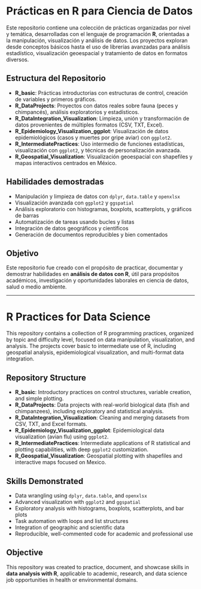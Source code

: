 # Prácticas en R para Ciencia de Datos

Este repositorio contiene una colección de prácticas organizadas por nivel y temática, desarrolladas con el lenguaje de programación **R**, orientadas a la manipulación, visualización y análisis de datos. Los proyectos exploran desde conceptos básicos hasta el uso de librerías avanzadas para análisis estadístico, visualización geoespacial y tratamiento de datos en formatos diversos.

## Estructura del Repositorio

- **R_basic**: Prácticas introductorias con estructuras de control, creación de variables y primeros gráficos.
- **R_DataProjects**: Proyectos con datos reales sobre fauna (peces y chimpancés), análisis exploratorios y estadísticos.
- **R_DataIntegration_Visualization**: Limpieza, unión y transformación de datos provenientes de múltiples formatos (CSV, TXT, Excel).
- **R_Epidemiology_Visualization_ggplot**: Visualización de datos epidemiológicos (casos y muertes por gripe aviar) con `ggplot2`.
- **R_IntermediatePractices**: Uso intermedio de funciones estadísticas, visualización con `ggplot2`, y técnicas de personalización avanzada.
- **R_Geospatial_Visualization**: Visualización geoespacial con shapefiles y mapas interactivos centrados en México.

##  Habilidades demostradas

- Manipulación y limpieza de datos con `dplyr`, `data.table` y `openxlsx`
- Visualización avanzada con `ggplot2` y `ggspatial`
- Análisis exploratorio con histogramas, boxplots, scatterplots, y gráficos de barras
- Automatización de tareas usando bucles y listas
- Integración de datos geográficos y científicos
- Generación de documentos reproducibles y bien comentados

##  Objetivo

Este repositorio fue creado con el propósito de practicar, documentar y demostrar habilidades en **análisis de datos con R**, útil para propósitos académicos, investigación y oportunidades laborales en ciencia de datos, salud o medio ambiente.

---

#  R Practices for Data Science

This repository contains a collection of R programming practices, organized by topic and difficulty level, focused on data manipulation, visualization, and analysis. The projects cover basic to intermediate use of R, including geospatial analysis, epidemiological visualization, and multi-format data integration.

## Repository Structure

- **R_basic**: Introductory practices on control structures, variable creation, and simple plotting.
- **R_DataProjects**: Data projects with real-world biological data (fish and chimpanzees), including exploratory and statistical analysis.
- **R_DataIntegration_Visualization**: Cleaning and merging datasets from CSV, TXT, and Excel formats.
- **R_Epidemiology_Visualization_ggplot**: Epidemiological data visualization (avian flu) using `ggplot2`.
- **R_IntermediatePractices**: Intermediate applications of R statistical and plotting capabilities, with deep `ggplot2` customization.
- **R_Geospatial_Visualization**: Geospatial plotting with shapefiles and interactive maps focused on Mexico.

##  Skills Demonstrated

- Data wrangling using `dplyr`, `data.table`, and `openxlsx`
- Advanced visualization with `ggplot2` and `ggspatial`
- Exploratory analysis with histograms, boxplots, scatterplots, and bar plots
- Task automation with loops and list structures
- Integration of geographic and scientific data
- Reproducible, well-commented code for academic and professional use

##  Objective

This repository was created to practice, document, and showcase skills in **data analysis with R**, applicable to academic, research, and data science job opportunities in health or environmental domains.

